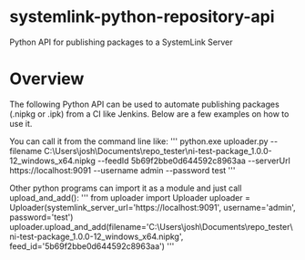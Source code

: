 # systemlink-python-repository-api

Python API for publishing packages to a SystemLink Server

# Overview

The following Python API can be used to automate publishing packages (.nipkg or .ipk) from a CI like Jenkins.  Below are a few examples on how to use it.
 
You can call it from the command line like:
'''
python.exe uploader.py --filename C:\Users\josh\Documents\repo_tester\ni-test-package_1.0.0-12_windows_x64.nipkg --feedId 5b69f2bbe0d644592c8963aa --serverUrl https://localhost:9091 --username admin --password test
'''

Other python programs can import it as a module and just call upload_and_add():
''' 
from uploader import Uploader
    uploader = Uploader(systemlink_server_url='https://localhost:9091', username='admin', password='test')
    uploader.upload_and_add(filename='C:\\Users\\josh\\Documents\\repo_tester\\ni-test-package_1.0.0-12_windows_x64.nipkg', feed_id='5b69f2bbe0d644592c8963aa')
'''
